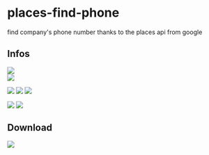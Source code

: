 # places-find-phone
find company's phone number thanks to the places api from google

## Infos
[![](https://tokei.rs/b1/github/baramex/places-find-phone)]()<br/>
[![](https://img.shields.io/github/languages/top/baramex/places-find-phone?style=for-the-badge)]()

[![](https://img.shields.io/github/downloads/baramex/places-find-phone/total?style=for-the-badge)](https://github.com/baramex/places-find-phone/releases/)
[![](https://img.shields.io/github/v/release/baramex/places-find-phone?style=for-the-badge&label=last%20release)](https://github.com/baramex/places-find-phone/releases/latest/)
[![](https://img.shields.io/github/release-date/baramex/places-find-phone.svg?style=for-the-badge&label=last%20release%20date)](https://github.com/baramex/places-find-phone/releases/latest/)

[![](https://img.shields.io/github/license/baramex/places-find-phone?style=for-the-badge)](https://choosealicense.com/licenses/lgpl-3.0/)
[![](https://img.shields.io/badge/author-baramex-red?style=for-the-badge)](https://github.com/baramex/)

## Download
[![](https://img.shields.io/github/v/release/baramex/places-find-phone?style=for-the-badge&label=last%20release)](https://github.com/baramex/places-find-phone/releases/latest/)<br/>
